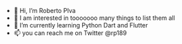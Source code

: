 - 👋 Hi, I’m Roberto PIva
- 👀 I am interested in tooooooo many things to list them all
- 🌱 I’m currently learning Python Dart and Flutter
- 📫 you can reach me on Twitter @rp189

<!---
- 💞️ I’m looking to collaborate on ...
rpiva/rpiva is a ✨ special ✨ repository because its `README.md` (this file) appears on your GitHub profile.
You can click the Preview link to take a look at your changes.
--->
